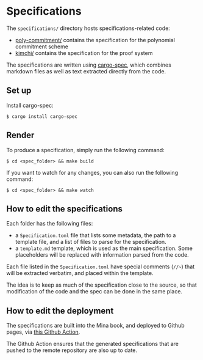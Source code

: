 # Specifications

The `specifications/` directory hosts specifications-related code:

* [poly-commitment/](poly-commitment/) contains the specification for the polynomial commitment scheme
* [kimchi/](kimchi/) contains the specification for the proof system

The specifications are written using [cargo-spec](https://crates.io/crates/cargo-spec), which combines markdown files as well as text extracted directly from the code.

## Set up

Install cargo-spec:

```console
$ cargo install cargo-spec
```

## Render

To produce a specification, simply run the following command:

```console
$ cd <spec_folder> && make build
```

If you want to watch for any changes, you can also run the following command:

```console
$ cd <spec_folder> && make watch
```

## How to edit the specifications

Each folder has the following files:

* a `Specification.toml` file that lists some metadata, the path to a template file, and a list of files to parse for the specification.
* a `template.md` template, which is used as the main specification. Some placeholders will be replaced with information parsed from the code.

Each file listed in the `Specification.toml` have special comments (`//~`) that will be extracted verbatim, and placed within the template.

The idea is to keep as much of the specification close to the source, so that modification of the code and the spec can be done in the same place.

## How to edit the deployment

The specifications are built into the Mina book, and deployed to Github pages, via [this Github Action](/.github/workflows/website.yml).

The Github Action ensures that the generated specifications that are pushed to the remote repository are also up to date.
